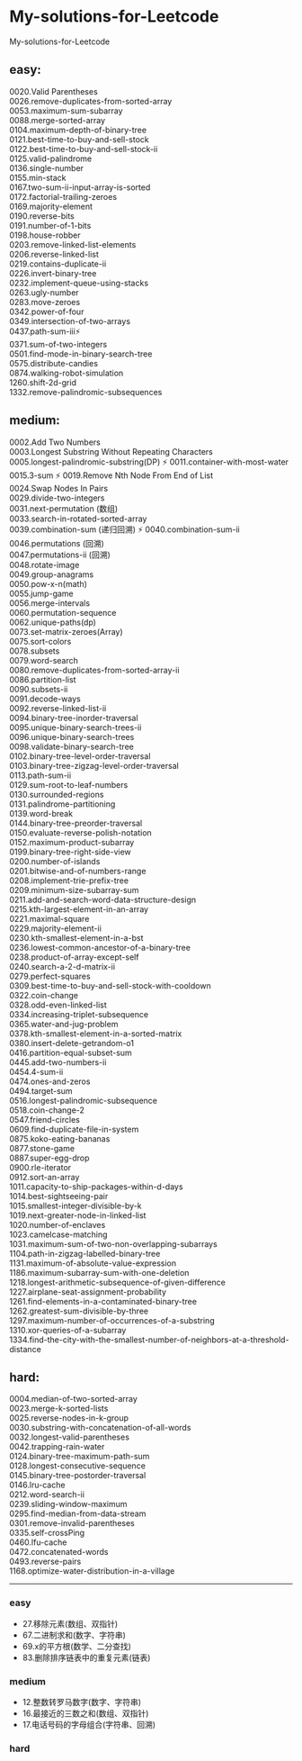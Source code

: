 # My-solutions-for-Leetcode
My-solutions-for-Leetcode

## easy:   
0020.Valid Parentheses  
0026.remove-duplicates-from-sorted-array  
0053.maximum-sum-subarray   
0088.merge-sorted-array  
0104.maximum-depth-of-binary-tree   
0121.best-time-to-buy-and-sell-stock    
0122.best-time-to-buy-and-sell-stock-ii  
0125.valid-palindrome  
0136.single-number  
0155.min-stack  
0167.two-sum-ii-input-array-is-sorted   
0172.factorial-trailing-zeroes  
0169.majority-element   
0190.reverse-bits   
0191.number-of-1-bits   
0198.house-robber   
0203.remove-linked-list-elements    
0206.reverse-linked-list    
0219.contains-duplicate-ii  
0226.invert-binary-tree  
0232.implement-queue-using-stacks  
0263.ugly-number    
0283.move-zeroes    
0342.power-of-four  
0349.intersection-of-two-arrays     
0437.path-sum-iii⚡  
0371.sum-of-two-integers    
0501.find-mode-in-binary-search-tree   
0575.distribute-candies   
0874.walking-robot-simulation  
1260.shift-2d-grid  
1332.remove-palindromic-subsequences

## medium:  
0002.Add Two Numbers  
0003.Longest Substring Without Repeating Characters  
0005.longest-palindromic-substring(DP) ⚡
0011.container-with-most-water  
0015.3-sum ⚡
0019.Remove Nth Node From End of List  
0024.Swap Nodes In Pairs  
0029.divide-two-integers  
0031.next-permutation (数组)  
0033.search-in-rotated-sorted-array  
0039.combination-sum (递归回溯) ⚡
0040.combination-sum-ii  
0046.permutations (回溯)  
0047.permutations-ii (回溯)  
0048.rotate-image  
0049.group-anagrams  
0050.pow-x-n(math)  
0055.jump-game  
0056.merge-intervals  
0060.permutation-sequence  
0062.unique-paths(dp)  
0073.set-matrix-zeroes(Array)  
0075.sort-colors  
0078.subsets  
0079.word-search  
0080.remove-duplicates-from-sorted-array-ii  
0086.partition-list  
0090.subsets-ii  
0091.decode-ways  
0092.reverse-linked-list-ii  
0094.binary-tree-inorder-traversal  
0095.unique-binary-search-trees-ii  
0096.unique-binary-search-trees  
0098.validate-binary-search-tree  
0102.binary-tree-level-order-traversal  
0103.binary-tree-zigzag-level-order-traversal  
0113.path-sum-ii  
0129.sum-root-to-leaf-numbers  
0130.surrounded-regions  
0131.palindrome-partitioning  
0139.word-break  
0144.binary-tree-preorder-traversal  
0150.evaluate-reverse-polish-notation  
0152.maximum-product-subarray  
0199.binary-tree-right-side-view  
0200.number-of-islands  
0201.bitwise-and-of-numbers-range  
0208.implement-trie-prefix-tree  
0209.minimum-size-subarray-sum  
0211.add-and-search-word-data-structure-design  
0215.kth-largest-element-in-an-array  
0221.maximal-square  
0229.majority-element-ii  
0230.kth-smallest-element-in-a-bst  
0236.lowest-common-ancestor-of-a-binary-tree  
0238.product-of-array-except-self  
0240.search-a-2-d-matrix-ii  
0279.perfect-squares  
0309.best-time-to-buy-and-sell-stock-with-cooldown  
0322.coin-change  
0328.odd-even-linked-list  
0334.increasing-triplet-subsequence  
0365.water-and-jug-problem  
0378.kth-smallest-element-in-a-sorted-matrix  
0380.insert-delete-getrandom-o1  
0416.partition-equal-subset-sum  
0445.add-two-numbers-ii  
0454.4-sum-ii  
0474.ones-and-zeros  
0494.target-sum  
0516.longest-palindromic-subsequence  
0518.coin-change-2  
0547.friend-circles  
0609.find-duplicate-file-in-system  
0875.koko-eating-bananas  
0877.stone-game  
0887.super-egg-drop  
0900.rle-iterator  
0912.sort-an-array  
1011.capacity-to-ship-packages-within-d-days  
1014.best-sightseeing-pair  
1015.smallest-integer-divisible-by-k  
1019.next-greater-node-in-linked-list  
1020.number-of-enclaves  
1023.camelcase-matching  
1031.maximum-sum-of-two-non-overlapping-subarrays  
1104.path-in-zigzag-labelled-binary-tree  
1131.maximum-of-absolute-value-expression  
1186.maximum-subarray-sum-with-one-deletion  
1218.longest-arithmetic-subsequence-of-given-difference  
1227.airplane-seat-assignment-probability  
1261.find-elements-in-a-contaminated-binary-tree  
1262.greatest-sum-divisible-by-three  
1297.maximum-number-of-occurrences-of-a-substring  
1310.xor-queries-of-a-subarray  
1334.find-the-city-with-the-smallest-number-of-neighbors-at-a-threshold-distance

## hard:
0004.median-of-two-sorted-array  
0023.merge-k-sorted-lists  
0025.reverse-nodes-in-k-group  
0030.substring-with-concatenation-of-all-words  
0032.longest-valid-parentheses  
0042.trapping-rain-water  
0124.binary-tree-maximum-path-sum  
0128.longest-consecutive-sequence  
0145.binary-tree-postorder-traversal  
0146.lru-cache  
0212.word-search-ii  
0239.sliding-window-maximum  
0295.find-median-from-data-stream  
0301.remove-invalid-parentheses  
0335.self-crossPing  
0460.lfu-cache  
0472.concatenated-words  
0493.reverse-pairs  
1168.optimize-water-distribution-in-a-village  

-------------
### easy
- 27.移除元素(数组、双指针)
- 67.二进制求和(数字、字符串)
- 69.x的平方根(数学、二分查找)
- 83.删除排序链表中的重复元素(链表)

### medium
- 12.整数转罗马数字(数字、字符串)
- 16.最接近的三数之和(数组、双指针)
- 17.电话号码的字母组合(字符串、回溯)

### hard